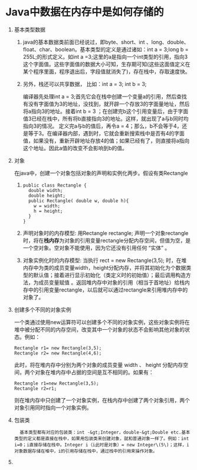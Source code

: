 # **Java中数据在内存中是如何存储的**

1. 基本类型数据

   1. java的基本数据类前面已经说过，即byte、short、int 、long、double、float、char、boolean。基本类型的定义是通过诸如：int a  = 3;long b = 255L;的形式定义。如int a =3;这里的a是指向一个int类型的引用，指向3这个字面值。这些字面值的数据大小可知，生存期可知\(这些这面值定义在某个程序里面，程序退出后，字段值就消失了\)，存在栈中，存取速度快。

   2. 另外，栈还可以共享数据，  比如：int a = 3;  int b = 3;

      编译器先处理int a = 3;首先它会在栈中创建一个变量a的引用，然后查找有没有字面值为3的地址，没找到，就开辟一个存放3的字面量地址，然后将a指向3的地址。接着int b = 3 ；在创建完b这个引用变量后，由于字面值3已经在栈中，所有将b直接指向3的地址。这样，就出现了a与b同时均指向3的情况。     定义完a与b的值后，再令a = 4；那么，b不会等于4，还是等于3。在编译器内部，遇到时，它就会重新搜索栈中是否有4的字面值，如果没有，重新开辟地址存放4的值；如果已经有了，则直接将a指向这个地址。因此a值的改变不会影响到b的值。

2. 对象

   在java中，创建一个对象包括对象的声明和实例化两步。假设有类Rectangle

   1. ```
      public class Rectangle {
        double width;
        double height;
        public Rectangle( double w, double h){
          w = width;
          h = height;
        }
      }
      ```
   2. 声明对象时的内存模型:       用Rectangle rectangle; 声明一个对象rectangle时，将在**栈内存**为对象的引用变量rectangle分配内存空间，但值为空，是一个空对象。空对象不能使用，因为它还没有引用任何 “实体” 。

   3. 对象实例化时的内存模型:     当执行 rect = new Rectangle\(3,5\); 时，在堆内存中为类的成员变量width，height分配内存，并将其初始化为个数据类型的默认值；接着进行显示初始化（类定义时的初始值）；最后调用构造方法，为成员变量赋值 。返回堆内存中对象的引用（相当于首地址）给栈内存中的引用变量rectangle，以后就可以通过rectangle来引用堆内存中的对象了。

3. 创建多个不同的对象实例

   一个类通过使用new运算符可以创建多个不同的对象实例，这些对象实例将在堆中被分配不同的内存空间，改变其中一个对象的状态不会影响其他对象的状态。例如：

   ```
   Rectangle r1= new Rectangle(3,5);
   Rectangle r2= new Rectangle(4,6);
   ```

   此时，将在堆内存中分别为两个对象的成员变量 width 、 height 分配内存空间，两个对象在堆内存中占据的空间是互不相同的。如果有：

   ```
   Rectangle r1=new Rectangle(3,5);
   Rectangle r2=r1;
   ```

   则在堆内存中只创建了一个对象实例，在栈内存中创建了两个对象引用，两个对象引用同时指向一个对象实例。

4. 包装类

         基本类型都有对应的包装类：int -&gt;Integer，double-&gt;Double etc.基本类型的定义都是直接在栈中，如果用包装类来创建对象，就和普通对象一样了。例如：int i=0；i直接存储在栈中。Integer i（i此时是对象）= new Integer\(5\)；这样，i对象数据存储在堆中，i的引用存储在栈中，通过栈中的引用来操作对象。

5. 







